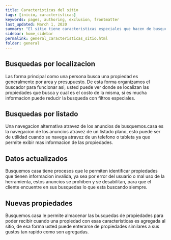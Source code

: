 ```yaml
---
title: Caracteristicas del sitio
tags: [inicio, caracteristicas]
keywords: pages, authoring, exclusion, frontmatter
last_updated: March 1, 2020
summary: "El sitio tiene caracteristicas especiales que hacen de busquemos.casa el sitio mas sencillo y moderno de latinoamerica y que colaboran para que los usuarios puedan encontrar la propiedad que desean con un esfuerzo menor, esto le permite buscar una propiedad en un tiempo mas corto."
sidebar: home_sidebar
permalink: general_caracteristicas_sitio.html
folder: general
---
```



## Busquedas por localizacion

Las forma principal como una persona busca una propiedad es generalmente por area y presupuesto. De esta forma organizamos el buscador para funcionar asi, usted puede ver donde se localizan las propiedades que busca y cual es el costo de la misma, si es mucha informacion puede reducir la busqueda con filtros especiales.

## Busquedas por listado

Una navegacion alternativa atravez de los anuncios de busquemos.casa es la navegacion de los anuncios atravez de un listado plano, esto puede ser de utilidad cuando se navega atravez de un telefono o tableta ya que permite exibir mas informacion de las propiedades.

## Datos actualizados

Busquemos casa tiene procesos que le permiten identificar propiedades que tienen informacion invalida, ya sea por error del usuario o mal uso de la herramienta, estos anuncios se prohiben y se desabilitan, para que el cliente encuentre en sus busquedas lo que esta buscando siempre.

## Nuevas propiedades

Busquemos.casa le permite almacenar las busquedas de propiedades para poder recibir cuando una propiedad con esas caracteristicas es agregada al sitio, de esa forma usted puede enterarse de propiedades similares a sus gustos tan rapido como son agregadas.

